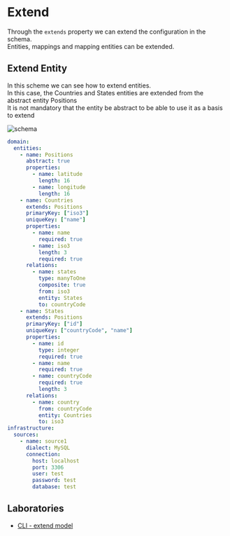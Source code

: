 # Extend

Through the `extends` property we can extend the configuration in the schema. \
Entities, mappings and mapping entities can be extended.

## Extend Entity

In this scheme we can see how to extend entities. \
In this case, the Countries and States entities are extended from the abstract entity Positions \
It is not mandatory that the entity be abstract to be able to use it as a basis to extend

![schema](https://raw.githubusercontent.com/lambda-orm/lambdaorm/HEAD/images/schema2.svg)

```yaml
domain:
  entities:
    - name: Positions
      abstract: true
      properties:
        - name: latitude
          length: 16
        - name: longitude
          length: 16
    - name: Countries
      extends: Positions
      primaryKey: ["iso3"]
      uniqueKey: ["name"]
      properties:
        - name: name
          required: true
        - name: iso3
          length: 3
          required: true
      relations:
        - name: states
          type: manyToOne
          composite: true
          from: iso3
          entity: States
          to: countryCode
    - name: States
      extends: Positions
      primaryKey: ["id"]
      uniqueKey: ["countryCode", "name"]
      properties:
        - name: id
          type: integer
          required: true
        - name: name
          required: true
        - name: countryCode
          required: true
          length: 3
      relations:
        - name: country
          from: countryCode
          entity: Countries
          to: iso3
infrastructure:          
  sources:
    - name: source1
      dialect: MySQL
      connection:
        host: localhost
        port: 3306
        user: test
        password: test
        database: test
```

## Laboratories

- [CLI - extend model](https://github.com/lambda-orm/lambdaorm-labs/tree/main/labs/cli/02-extend-model)
